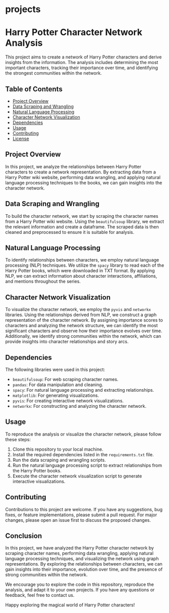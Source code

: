 # projects
# Harry Potter Character Network Analysis

This project aims to create a network of Harry Potter characters and derive insights from the information. The analysis includes determining the most important characters, tracking their importance over time, and identifying the strongest communities within the network.

## Table of Contents

- [Project Overview](#project-overview)
- [Data Scraping and Wrangling](#data-scraping-and-wrangling)
- [Natural Language Processing](#natural-language-processing)
- [Character Network Visualization](#character-network-visualization)
- [Dependencies](#dependencies)
- [Usage](#usage)
- [Contributing](#contributing)
- [License](#license)

## Project Overview

In this project, we analyze the relationships between Harry Potter characters to create a network representation. By extracting data from a Harry Potter wiki website, performing data wrangling, and applying natural language processing techniques to the books, we can gain insights into the character network.

## Data Scraping and Wrangling

To build the character network, we start by scraping the character names from a Harry Potter wiki website. Using the `beautifulsoup` library, we extract the relevant information and create a dataframe. The scraped data is then cleaned and preprocessed to ensure it is suitable for analysis.

## Natural Language Processing

To identify relationships between characters, we employ natural language processing (NLP) techniques. We utilize the `spacy` library to read each of the Harry Potter books, which were downloaded in TXT format. By applying NLP, we can extract information about character interactions, affiliations, and mentions throughout the series.

## Character Network Visualization

To visualize the character network, we employ the `pyvis` and `networkx` libraries. Using the relationships derived from NLP, we construct a graph representation of the character network. By assigning importance scores to characters and analyzing the network structure, we can identify the most significant characters and observe how their importance evolves over time. Additionally, we identify strong communities within the network, which can provide insights into character relationships and story arcs.

## Dependencies

The following libraries were used in this project:

- `beautifulsoup`: For web scraping character names.
- `pandas`: For data manipulation and cleaning.
- `spacy`: For natural language processing and extracting relationships.
- `matplotlib`: For generating visualizations.
- `pyvis`: For creating interactive network visualizations.
- `networkx`: For constructing and analyzing the character network.

## Usage

To reproduce the analysis or visualize the character network, please follow these steps:

1. Clone this repository to your local machine.
2. Install the required dependencies listed in the `requirements.txt` file.
3. Run the data scraping and wrangling scripts.
4. Run the natural language processing script to extract relationships from the Harry Potter books.
5. Execute the character network visualization script to generate interactive visualizations.

## Contributing

Contributions to this project are welcome. If you have any suggestions, bug fixes, or feature implementations, please submit a pull request. For major changes, please open an issue first to discuss the proposed changes.

## Conclusion

In this project, we have analyzed the Harry Potter character network by scraping character names, performing data wrangling, applying natural language processing techniques, and visualizing the network using graph representations. By exploring the relationships between characters, we can gain insights into their importance, evolution over time, and the presence of strong communities within the network.

We encourage you to explore the code in this repository, reproduce the analysis, and adapt it to your own projects. If you have any questions or feedback, feel free to contact us.

Happy exploring the magical world of Harry Potter characters!

